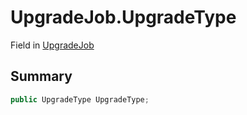 # UpgradeJob.UpgradeType

Field in [UpgradeJob](api/csharp/yarn.compiler.upgrader.upgradejob.md)

## Summary



```csharp
public UpgradeType UpgradeType;
```

